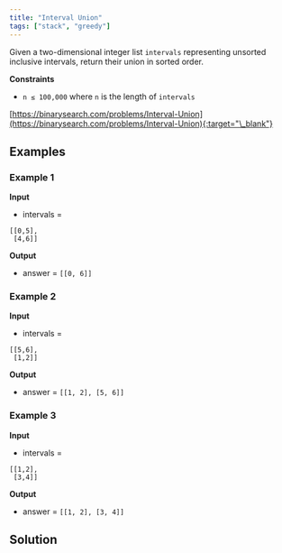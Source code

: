 ```yaml
---
title: "Interval Union"
tags: ["stack", "greedy"]
---
```


Given a two-dimensional integer list `intervals` representing unsorted inclusive intervals, return their union in sorted order.

**Constraints**

- `n ≤ 100,000` where `n` is the length of `intervals`

[https://binarysearch.com/problems/Interval-Union](https://binarysearch.com/problems/Interval-Union){:target="\_blank"}

## Examples

### Example 1

**Input**

- intervals =

```
[[0,5],
 [4,6]]
```

**Output**

- answer = `[[0, 6]]`

### Example 2

**Input**

- intervals =

```
[[5,6],
 [1,2]]
```

**Output**

- answer = `[[1, 2], [5, 6]]`

### Example 3

**Input**

- intervals =

```
[[1,2],
 [3,4]]
```

**Output**

- answer = `[[1, 2], [3, 4]]`

## Solution

<script src="https://gist.github.com/yaeba/16da7be5123724fcf6eccc25581cef5a.js?file=Interval-Union.py"></script>
